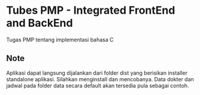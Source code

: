 # Tubes PMP - Integrated FrontEnd and BackEnd
Tugas PMP tentang implementasi bahasa C

## Note
Aplikasi dapat langsung dijalankan dari folder dist yang berisikan installer standalone aplikasi. Silahkan menginstall dan mencobanya. Data dokter dan jadwal pada folder data secara default akan tersedia pula sebagai contoh.
